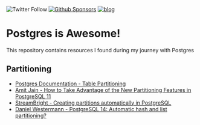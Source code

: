 ![Twitter Follow](https://img.shields.io/twitter/follow/oskar_at_net?style=social) [![Github Sponsors](https://img.shields.io/static/v1?label=Sponsor&message=%E2%9D%A4&logo=GitHub&link=https://github.com/sponsors/oskardudycz/)](https://github.com/sponsors/oskardudycz/) [![blog](https://img.shields.io/badge/blog-event--driven.io-brightgreen)](https://event-driven.io/)

# Postgres is Awesome!

This repository contains resources I found during my journey with Postgres

## Partitioning

- [Postgres Documentation - Table Partitioning](https://pgdash.io/blog/partition-postgres-11.html)
- [Amit Jain - How to Take Advantage of the New Partitioning Features in PostgreSQL 11](https://severalnines.com/database-blog/how-take-advantage-new-partitioning-features-postgresql-11)
- [StreamBright - Creating partitions automatically in PostgreSQL](https://medium.com/@StreamBright/creating-partitions-automatically-in-postgresql-7006d68c0fbb)
- [Daniel Westermann - PostgreSQL 14: Automatic hash and list partitioning?](https://blog.dbi-services.com/postgresql-14-automatic-hash-and-list-partitioning/)

